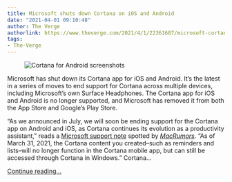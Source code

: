 ```yaml
---
title: Microsoft shuts down Cortana on iOS and Android
date: "2021-04-01 09:10:48"
author: The Verge
authorlink: https://www.theverge.com/2021/4/1/22361687/microsoft-cortana-shut-down-ios-android-mobile-app
tags:
- The-Verge
---
```

<figure>
      <img alt="Cortana for Android screenshots" src="https://cdn.vox-cdn.com/thumbor/kzZSA9w7k2jKqQRWI_vujFGu1Gg=/0x0:2040x1360/1310x873/cdn.vox-cdn.com/uploads/chorus_image/image/69059095/cortanaandroid-4.0.0.jpg" />
    </figure>

  <p id="eUYmmt">Microsoft has shut down its Cortana app for iOS and Android. It’s the latest in a series of moves to end support for Cortana across multiple devices, including Microsoft’s own Surface Headphones. The Cortana app for iOS and Android is no longer supported, and Microsoft has removed it from both the App Store and Google’s Play Store.</p>
<p id="knwFRX">“As we announced in July, we will soon be ending support for the Cortana app on Android and iOS, as Cortana continues its evolution as a productivity assistant,” reads a <a href="https://support.microsoft.com/en-us/topic/using-cortana-on-ios-or-android-caaa50e4-31f1-4165-9659-3caf125ebd38?ui=en-us&amp;rs=en-us&amp;ad=us">Microsoft support note</a> spotted by <a href="https://www.macrumors.com/2021/03/31/microsoft-shuts-down-cortana-app-ios-android/"><em>MacRumors</em></a>. “As of March 31, 2021, the Cortana content you created–such as reminders and lists–will no longer function in the Cortana mobile app, but can still be accessed through Cortana in Windows.” Cortana...</p>
  <p>
    <a href="https://www.theverge.com/2021/4/1/22361687/microsoft-cortana-shut-down-ios-android-mobile-app">Continue reading&hellip;</a>
  </p>